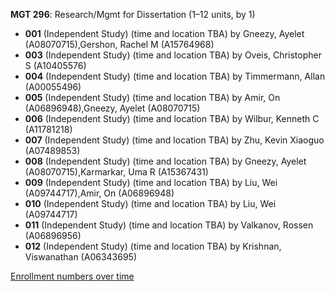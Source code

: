 **MGT 296**: Research/Mgmt for Dissertation (1–12 units, by 1)

- **001** (Independent Study) (time and location TBA) by Gneezy, Ayelet (A08070715),Gershon, Rachel M (A15764968)
- **003** (Independent Study) (time and location TBA) by Oveis, Christopher S (A10405576)
- **004** (Independent Study) (time and location TBA) by Timmermann, Allan (A00055496)
- **005** (Independent Study) (time and location TBA) by Amir, On (A06896948),Gneezy, Ayelet (A08070715)
- **006** (Independent Study) (time and location TBA) by Wilbur, Kenneth C (A11781218)
- **007** (Independent Study) (time and location TBA) by Zhu, Kevin Xiaoguo (A07489853)
- **008** (Independent Study) (time and location TBA) by Gneezy, Ayelet (A08070715),Karmarkar, Uma R (A15367431)
- **009** (Independent Study) (time and location TBA) by Liu, Wei (A09744717),Amir, On (A06896948)
- **010** (Independent Study) (time and location TBA) by Liu, Wei (A09744717)
- **011** (Independent Study) (time and location TBA) by Valkanov, Rossen (A06896956)
- **012** (Independent Study) (time and location TBA) by Krishnan, Viswanathan (A06343695)

[Enrollment numbers over time](./MGT296.tsv)
